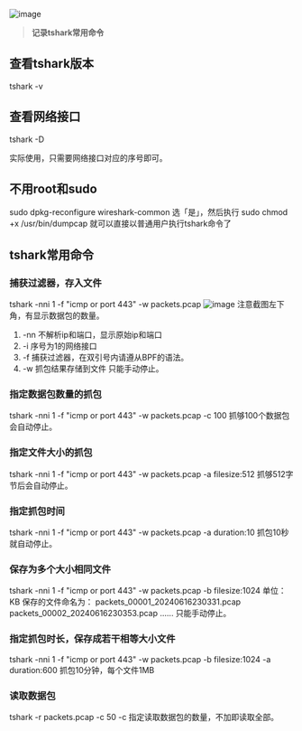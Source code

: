 ![image](https://github.com/user-attachments/assets/e3ea6ef6-3bc8-4877-8e0a-704e7a87104e)

> **记录tshark常用命令**

## 查看tshark版本
tshark -v

## 查看网络接口
tshark -D

实际使用，只需要网络接口对应的序号即可。

## 不用root和sudo
sudo dpkg-reconfigure wireshark-common
选「是」，然后执行
sudo chmod +x /usr/bin/dumpcap
就可以直接以普通用户执行tshark命令了

## tshark常用命令
### 捕获过滤器，存入文件
tshark -nni 1 -f "icmp or port 443" -w packets.pcap
![image](https://github.com/user-attachments/assets/a206c4fb-6e09-4ebe-b689-9e398bc67e0c)
注意截图左下角，有显示数据包的数量。
1. -nn 不解析ip和端口，显示原始ip和端口
2. -i 序号为1的网络接口
3. -f 捕获过滤器，在双引号内请遵从BPF的语法。
4. -w 抓包结果存储到文件
只能手动停止。
### 指定数据包数量的抓包
tshark -nni 1 -f "icmp or port 443" -w packets.pcap -c 100
抓够100个数据包会自动停止。
### 指定文件大小的抓包
tshark -nni 1 -f "icmp or port 443" -w packets.pcap -a filesize:512
抓够512字节后会自动停止。
### 指定抓包时间
tshark -nni 1 -f "icmp or port 443" -w packets.pcap -a duration:10
抓包10秒就自动停止。
### 保存为多个大小相同文件
tshark -nni 1 -f "icmp or port 443" -w packets.pcap -b filesize:1024
单位：KB
保存的文件命名为： 
packets_00001_20240616230331.pcap 
packets_00002_20240616230353.pcap
......
只能手动停止。
### 指定抓包时长，保存成若干相等大小文件
tshark -nni 1 -f "icmp or port 443" -w packets.pcap -b filesize:1024 -a duration:600
抓包10分钟，每个文件1MB
### 读取数据包
tshark -r packets.pcap -c 50
-c 指定读取数据包的数量，不加即读取全部。



